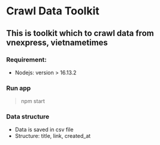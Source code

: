 # Crawl Data Toolkit

## This is toolkit which to crawl data from vnexpress, vietnametimes

### Requirement:

-   Nodejs: version > 16.13.2

### Run app

> npm start

### Data structure

-   Data is saved in csv file
-   Structure: title, link, created_at
